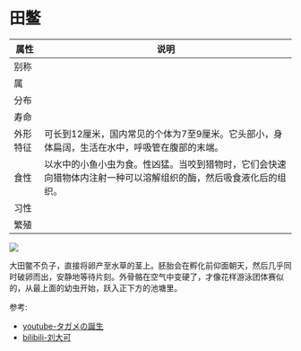 # 田鳖

|属性|说明|
| ---- | ---- |
| 别称||
| 属||
| 分布||
| 寿命||
| 外形特征| 可长到12厘米，国内常见的个体为7至9厘米。它头部小，身体扁阔，生活在水中，呼吸管在腹部的末端。|
| 食性| 以水中的小鱼小虫为食。性凶猛。当咬到猎物时，它们会快速向猎物体内注射一种可以溶解组织的酶，然后吸食液化后的组织。|
| 习性||
| 繁殖||

![](01.gif)

大田鳖不负子，直接将卵产至水草的茎上。胚胎会在孵化前仰面朝天，然后几乎同时破卵而出，安静地等待片刻。外骨骼在空气中变硬了，才像花样游泳团体赛似的，从最上面的幼虫开始，跃入正下方的池塘里。

参考:
- [youtube-タガメの誕生](https://m.youtube.com/watch?v=DDBdR7Lguwg)
- [bilibili-刘大可](https://www.bilibili.com/video/BV1Pd4y1N73Y/?spm_id_from=333.788.recommend_more_video.-1&vd_source=741bff59809f9e15c309ef97c7d7c960)